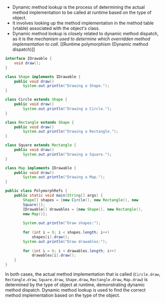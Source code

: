 - Dynamic method lookup is the process of determining the actual method implementation to be called at runtime based on the type of object.
- It involves looking up the method implementation in the method table (vtable) associated with the object's class.
- Dynamic method lookup is closely related to dynamic method dispatch, as it is the *mechanism used to determine which overridden method implementation to call*. [[Runtime polymorphism (Dynamic method dispatch)]]

```java
interface IDrawable {
    void draw();
}

class Shape implements IDrawable {
    public void draw()
        System.out.println("Drawing a Shape.");
}

class Circle extends Shape {
    public void draw()
        System.out.println("Drawing a Circle.");
}

class Rectangle extends Shape {
    public void draw()
	    System.out.println("Drawing a Rectangle.");
}

class Square extends Rectangle {
    public void draw()
        System.out.println("Drawing a Square.");
}

class Map implements IDrawable {
	public void draw()
		System.out.println("Drawing a Map.");
}

public class PolymorphRefs {
	public static void main(String[] args) {
		Shape[] shapes = {new Circle(), new Rectangle(), new
		Square()}; 
		IDrawable[] drawables = {new Shape(), new Rectangle(),
		new Map()};
		
		System.out.println("Draw shapes:");
		
		for (int i = 0; i < shapes.length; i++) 
			shapes[i].draw();
		System.out.println("Draw drawables:");
		
		for (int i = 0; i < drawables.length; i++) 
			drawables[i].draw();
	}
}
```

In both cases, the actual method implementation that is called (`Circle.draw`, `Rectangle.draw`, `Square.draw`, `Shape.draw`, `Rectangle.draw`, `Map.draw`) is determined by the type of object at runtime, demonstrating dynamic method dispatch. Dynamic method lookup is used to find the correct method implementation based on the type of the object.